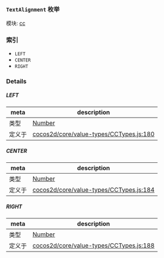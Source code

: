 ### `TextAlignment` 枚举



模块: [cc](../modules/cc.md)





### 索引
  - `LEFT`
  - `CENTER`
  - `RIGHT`

### Details


##### LEFT

> 

| meta | description |
|------|-------------|
| 类型 | <a href="https://developer.mozilla.org/en/JavaScript/Reference/Global_Objects/Number" class="crosslink external" target="_blank">Number</a> |
| 定义于 | [cocos2d/core/value-types/CCTypes.js:180](https://github.com/cocos-creator/engine/blob/111da455d089e3000f670eed24ff5172a3488245/cocos2d/core/value-types/CCTypes.js#L180) |



##### CENTER

> 

| meta | description |
|------|-------------|
| 类型 | <a href="https://developer.mozilla.org/en/JavaScript/Reference/Global_Objects/Number" class="crosslink external" target="_blank">Number</a> |
| 定义于 | [cocos2d/core/value-types/CCTypes.js:184](https://github.com/cocos-creator/engine/blob/111da455d089e3000f670eed24ff5172a3488245/cocos2d/core/value-types/CCTypes.js#L184) |



##### RIGHT

> 

| meta | description |
|------|-------------|
| 类型 | <a href="https://developer.mozilla.org/en/JavaScript/Reference/Global_Objects/Number" class="crosslink external" target="_blank">Number</a> |
| 定义于 | [cocos2d/core/value-types/CCTypes.js:188](https://github.com/cocos-creator/engine/blob/111da455d089e3000f670eed24ff5172a3488245/cocos2d/core/value-types/CCTypes.js#L188) |


